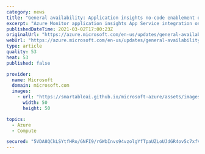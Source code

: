 ```yaml
---
category: news
title: "General availability: Application insights no-code enablement on Node.js Linux App Service Environments"
excerpt: "Azure Monitor application insights App Service integration on Node.js Linux environments provides no-code enablement of application insights via Azure portal, PowerShell, or ARM Templates."
publishedDateTime: 2021-03-02T17:00:23Z
originalUrl: "https://azure.microsoft.com/en-us/updates/general-availability-application-insights-nocode-enablement-on-nodejs-linux-app-service-environments/"
webUrl: "https://azure.microsoft.com/en-us/updates/general-availability-application-insights-nocode-enablement-on-nodejs-linux-app-service-environments/"
type: article
quality: 53
heat: 53
published: false

provider:
  name: Microsoft
  domain: microsoft.com
  images:
    - url: "https://smartableai.github.io/microsoft-azure/assets/images/organizations/microsoft.com-50x50.jpg"
      width: 50
      height: 50

topics:
  - Azure
  - Compute

secured: "5VDA8QCkLSYtfHRo/GNFI9/rGWbInvs94vzolgYfTpaUZLoUJdGR4ov5c7xfV7simKRjluTwIVY8FPwFu+5V8/Ja3gPchQf+tiTpt7iRTkcp9IjGMXZZdtALcP5URIC458Ss7y/stnbkyfraVMwdGbfSnvRotHbF+UGbZbdb+bbEpXt5/3xTj4l4ji7pwUA9b71BvdBb+BzEAkKMY66nj1kBpWpJlmoyeHAUT/SBU90CYjkFFtYgFxAwwv4YECqekWl6EyczmdKZvY0HXf1erzc1AH6N75DSH//8sKonMUc3zW0dzA8a3VNSP24BCdJdTzayOty2aTTRpcDRVonBQVpWd7pU9y40Nm5JF/VoU0I=;aIcOMqPvXilq2Ke9W1iQ8w=="
---
```


